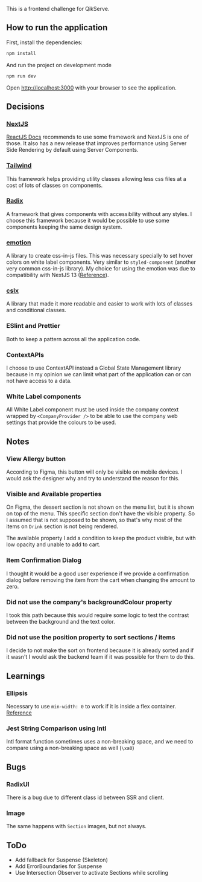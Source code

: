 This is a frontend challenge for QikServe.

## How to run the application

First, install the dependencies:

```bash
npm install
```

And run the project on development mode
```bash
npm run dev
```

Open [http://localhost:3000](http://localhost:3000) with your browser to see the application.

## Decisions

### [NextJS](https://nextjs.org/)
[ReactJS Docs](https://react.dev/learn/start-a-new-react-project#nextjs) recommends to use some framework and NextJS is one of those.
It also has a new release that improves performance using Server Side Rendering by default using Server Components.

### [Tailwind](https://tailwindcss.com/)
This framework helps providing utility classes allowing less css files at a cost of lots of classes on components.

### [Radix](https://www.radix-ui.com/)
A framework that gives components with accessibility without any styles. I choose this framework because it would be possible to use some components keeping the same design system.

### [emotion](https://emotion.sh/docs/introduction)
A library to create css-in-js files. This was necessary specially to set hover colors on white label components. Very similar to `styled-component` (another very common css-in-js library). My choice for using the emotion was due to compatibility with NextJS 13 ([Reference](https://nextjs.org/docs/app/building-your-application/styling/css-in-js)).

### [cslx](https://www.npmjs.com/package/clsx)
A library that made it more readable and easier to work with lots of classes and conditional classes.

### ESlint and Prettier
Both to keep a pattern across all the application code.

### ContextAPIs
I choose to use ContextAPI instead a Global State Management library because in my opinion we can limit what part of the application can or can not have access to a data.

### White Label components
All White Label component must be used inside the company context wrapped by `<CompanyProvider />` to be able to use the company web settings that provide the colours to be used.

## Notes

### View Allergy button
According to Figma, this button will only be visible on mobile devices. I would ask the designer why and try to understand the reason for this.

### Visible and Available properties
On Figma, the dessert section is not shown on the menu list, but it is shown on top of the menu. This specific section don't have the visible property. So I assumed that is not supposed to be shown, so that's why most of the items on `Drink` section is not being rendered.

The available property I add a condition to keep the product visible, but with low opacity and unable to add to cart.

### Item Confirmation Dialog
I thought it would be a good user experience if we provide a confirmation dialog before removing the item from the cart when changing the amount to zero.

### Did not use the company's backgroundColour property
I took this path because this would require some logic to test the contrast between the background and the text color.

### Did not use the position property to sort sections / items
I decide to not make the sort on frontend because it is already sorted and if it wasn't I would ask the backend team if it was possible for them to do this.

## Learnings

### Ellipsis
Necessary to use `min-width: 0` to work if it is inside a flex container. [Reference](https://drafts.csswg.org/css-flexbox/#min-size-auto)

### Jest String Comparison using Intl
Intl format function sometimes uses a non-breaking space, and we need to compare using a non-breaking space as well (`\xa0`)

## Bugs

### RadixUI
There is a bug due to different class id between SSR and client.

### Image
The same happens with `Section` images, but not always.

## ToDo

- Add fallback for Suspense (Skeleton)
- Add ErrorBoundaries for Suspense
- Use Intersection Observer to activate Sections while scrolling
